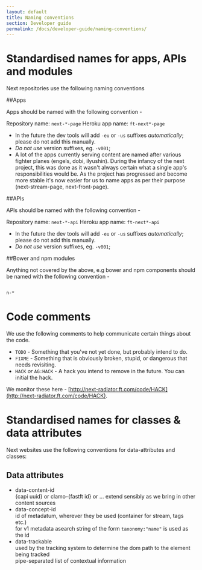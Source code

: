 ```yaml
---
layout: default
title: Naming conventions
section: Developer guide
permalink: /docs/developer-guide/naming-conventions/
---
```


# Standardised names for apps, APIs and modules

Next repositories use the following naming conventions

##Apps

Apps should be named with the following convention -

Repository name: `next-*-page`
Heroku app name: `ft-next*-page`

- In the future the dev tools will add `-eu` or `-us` suffixes _automatically_; please do not add this manually.
- *Do not use* version suffixes, eg. `-v001`;
- A lot of the apps currently serving content are named after various fighter planes (engels, dobi, ilyushin). During the infancy of the next project, this was done as it wasn't always certain what a single app's responsibilities would be. As the project has progressed and become more stable it's now easier for us to name apps as per their purpose (next-stream-page, next-front-page).

##APIs

APIs should be named with the following convention -

Repository name: `next-*-api`
Heroku app name: `ft-next*-api`

- In the future the dev tools will add `-eu` or `-us` suffixes _automatically_; please do not add this manually.
- *Do not use* version suffixes, eg. `-v001`;

##Bower and npm modules

Anything not covered by the above, e.g bower and npm components should be named with the following convention -

<code>
n-*
</code>

# Code comments

We use the following comments to help communicate certain things about the code.

- `TODO` - Something that you've not yet done, but probably intend to do.
- `FIXME` - Something that is obviously broken, stupid, or dangerous that needs revisiting.
- `HACK` _or_ `AG:HACK` - A hack you intend to remove in the future. You can initial the hack.

We monitor these here - [http://next-radiator.ft.com/code/HACK](http://next-radiator.ft.com/code/HACK).


# Standardised names for classes & data attributes

Next websites use the following conventions for data-attributes and classes:

## Data attributes

* data-content-id  
    {capi uuid} or clamo-{fastft id} or ... extend sensibly as we bring in other content sources
* data-concept-id  
    id of metadatum, wherever they be used (container for stream, tags etc.)  
    for v1 metadata asearch string of the form `taxonomy:"name"` is used as the id
* data-trackable  
    used by the tracking system to determine the dom path to the element being tracked  
    pipe-separated list of contextual information

